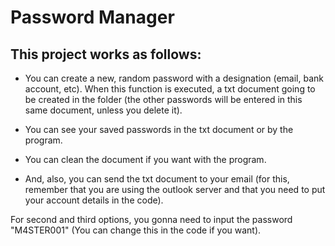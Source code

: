 # Password Manager

## This project works as follows:
- You can create a new, random password with a designation (email, bank account, etc). When this function is executed, a txt document going to be created in the folder (the other passwords will be entered in this same document, unless you delete it).

- You can see your saved passwords in the txt document or by the program.

- You can clean the document if you want with the program.

- And, also, you can send the txt document to your email (for this, remember that you are using the outlook server and that you need to put your account details in the code).

For second and third options, you gonna need to input the password "M4STER001" (You can change this in the code if you want).
